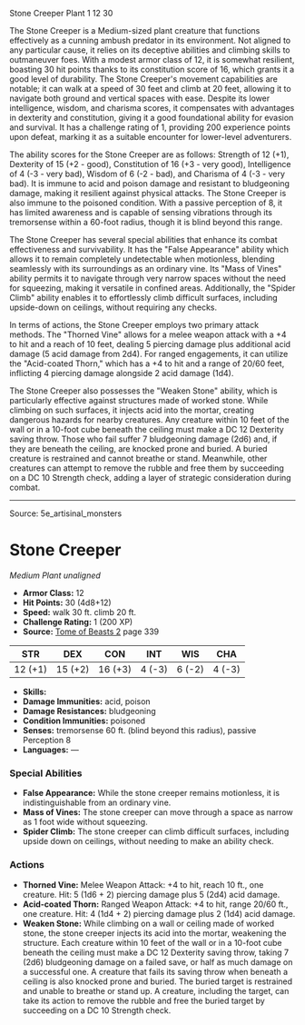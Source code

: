 <MonsterName/>Stone Creeper</MonsterName>
<CreatureType/>Plant</CreatureType>
<CR/>1</CR>
<AC/>12</AC>
<HP/>30</HP>
<summary>The Stone Creeper is a Medium-sized plant creature that functions effectively as a cunning ambush predator in its environment. Not aligned to any particular cause, it relies on its deceptive abilities and climbing skills to outmaneuver foes. With a modest armor class of 12, it is somewhat resilient, boasting 30 hit points thanks to its constitution score of 16, which grants it a good level of durability. The Stone Creeper's movement capabilities are notable; it can walk at a speed of 30 feet and climb at 20 feet, allowing it to navigate both ground and vertical spaces with ease. Despite its lower intelligence, wisdom, and charisma scores, it compensates with advantages in dexterity and constitution, giving it a good foundational ability for evasion and survival. It has a challenge rating of 1, providing 200 experience points upon defeat, marking it as a suitable encounter for lower-level adventurers.</summary>

<detail>

The ability scores for the Stone Creeper are as follows: Strength of 12 (+1), Dexterity of 15 (+2 - good), Constitution of 16 (+3 - very good), Intelligence of 4 (-3 - very bad), Wisdom of 6 (-2 - bad), and Charisma of 4 (-3 - very bad). It is immune to acid and poison damage and resistant to bludgeoning damage, making it resilient against physical attacks. The Stone Creeper is also immune to the poisoned condition. With a passive perception of 8, it has limited awareness and is capable of sensing vibrations through its tremorsense within a 60-foot radius, though it is blind beyond this range.

The Stone Creeper has several special abilities that enhance its combat effectiveness and survivability. It has the "False Appearance" ability which allows it to remain completely undetectable when motionless, blending seamlessly with its surroundings as an ordinary vine. Its "Mass of Vines" ability permits it to navigate through very narrow spaces without the need for squeezing, making it versatile in confined areas. Additionally, the "Spider Climb" ability enables it to effortlessly climb difficult surfaces, including upside-down on ceilings, without requiring any checks.

In terms of actions, the Stone Creeper employs two primary attack methods. The "Thorned Vine" allows for a melee weapon attack with a +4 to hit and a reach of 10 feet, dealing 5 piercing damage plus additional acid damage (5 acid damage from 2d4). For ranged engagements, it can utilize the "Acid-coated Thorn," which has a +4 to hit and a range of 20/60 feet, inflicting 4 piercing damage alongside 2 acid damage (1d4). 

The Stone Creeper also possesses the "Weaken Stone" ability, which is particularly effective against structures made of worked stone. While climbing on such surfaces, it injects acid into the mortar, creating dangerous hazards for nearby creatures. Any creature within 10 feet of the wall or in a 10-foot cube beneath the ceiling must make a DC 12 Dexterity saving throw. Those who fail suffer 7 bludgeoning damage (2d6) and, if they are beneath the ceiling, are knocked prone and buried. A buried creature is restrained and cannot breathe or stand. Meanwhile, other creatures can attempt to remove the rubble and free them by succeeding on a DC 10 Strength check, adding a layer of strategic consideration during combat.</detail>



---

Source: 5e_artisinal_monsters

# Stone Creeper

*Medium* *Plant* *unaligned*

- **Armor Class:** 12
- **Hit Points:** 30 (4d8+12)
- **Speed:** walk 30 ft. climb 20 ft.
- **Challenge Rating:** 1 (200 XP)
- **Source:** [Tome of Beasts 2](https://koboldpress.com/kpstore/product/tome-of-beasts-2-for-5th-edition) page 339

| STR | DEX | CON | INT | WIS | CHA |
| --- | --- | --- | --- | --- | --- |
| 12 (+1) | 15 (+2) | 16 (+3) | 4 (-3) | 6 (-2) | 4 (-3) |

- **Skills:** 
- **Damage Immunities:** acid, poison
- **Damage Resistances:** bludgeoning
- **Condition Immunities:** poisoned
- **Senses:** tremorsense 60 ft. (blind beyond this radius), passive Perception 8
- **Languages:** —

### Special Abilities

- **False Appearance:** While the stone creeper remains motionless, it is indistinguishable from an ordinary vine.
- **Mass of Vines:** The stone creeper can move through a space as narrow as 1 foot wide without squeezing.
- **Spider Climb:** The stone creeper can climb difficult surfaces, including upside down on ceilings, without needing to make an ability check.

### Actions

- **Thorned Vine:** Melee Weapon Attack: +4 to hit, reach 10 ft., one creature. Hit: 5 (1d6 + 2) piercing damage plus 5 (2d4) acid damage.
- **Acid-coated Thorn:** Ranged Weapon Attack: +4 to hit, range 20/60 ft., one creature. Hit: 4 (1d4 + 2) piercing damage plus 2 (1d4) acid damage.
- **Weaken Stone:** While climbing on a wall or ceiling made of worked stone, the stone creeper injects its acid into the mortar, weakening the structure. Each creature within 10 feet of the wall or in a 10-foot cube beneath the ceiling must make a DC 12 Dexterity saving throw, taking 7 (2d6) bludgeoning damage on a failed save, or half as much damage on a successful one. A creature that fails its saving throw when beneath a ceiling is also knocked prone and buried. The buried target is restrained and unable to breathe or stand up. A creature, including the target, can take its action to remove the rubble and free the buried target by succeeding on a DC 10 Strength check.




